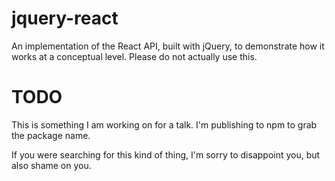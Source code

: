 # jquery-react
An implementation of the React API, built with jQuery, to demonstrate how it works at a conceptual level. Please do not actually use this.

# TODO

This is something I am working on for a talk. I'm publishing to npm to grab the package name.

If you were searching for this kind of thing, I'm sorry to disappoint you, but also shame on you.
